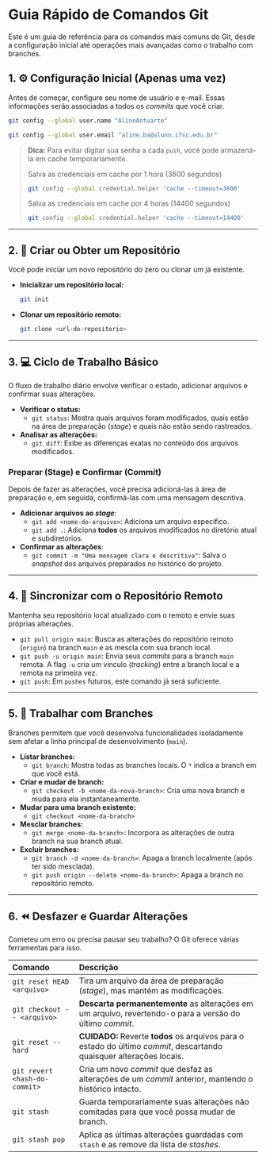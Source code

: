 # Guia Rápido de Comandos Git

Este é um guia de referência para os comandos mais comuns do Git, desde a configuração inicial até operações mais avançadas como o trabalho com branches.

## 1\. ⚙️ Configuração Inicial (Apenas uma vez)

Antes de começar, configure seu nome de usuário e e-mail. Essas informações serão associadas a todos os *commits* que você criar.

```bash
git config --global user.name "AlineAntuarte"
```

```bash
git config --global user.email "aline.ba@aluno.ifsc.edu.br"
```

> **Dica:** Para evitar digitar sua senha a cada `push`, você pode armazená-la em cache temporariamente.
>
> Salva as credenciais em cache por 1 hora (3600 segundos)
>
> ```bash
> git config --global credential.helper 'cache --timeout=3600'
> ```
>
> Salva as credenciais em cache por 4 horas (14400 segundos)
>
> ```bash
> git config --global credential.helper 'cache --timeout=14400'
> ```

-----

## 2\. 📂 Criar ou Obter um Repositório

Você pode iniciar um novo repositório do zero ou clonar um já existente.

* **Inicializar um repositório local:**

    ```bash
    git init
    ```

* **Clonar um repositório remoto:**

    ```bash
    git clone <url-do-repositorio>
    ```

-----

## 3\. 💻 Ciclo de Trabalho Básico

O fluxo de trabalho diário envolve verificar o estado, adicionar arquivos e confirmar suas alterações.

* **Verificar o status:**
  * `git status`: Mostra quais arquivos foram modificados, quais estão na área de preparação (*stage*) e quais não estão sendo rastreados.
* **Analisar as alterações:**
  * `git diff`: Exibe as diferenças exatas no conteúdo dos arquivos modificados.

### Preparar (Stage) e Confirmar (Commit)

Depois de fazer as alterações, você precisa adicioná-las à área de preparação e, em seguida, confirmá-las com uma mensagem descritiva.

* **Adicionar arquivos ao *stage***:
  * `git add <nome-do-arquivo>`: Adiciona um arquivo específico.
  * `git add .`: Adiciona **todos** os arquivos modificados no diretório atual e subdiretórios.
* **Confirmar as alterações**:
  * `git commit -m "Uma mensagem clara e descritiva"`: Salva o *snapshot* dos arquivos preparados no histórico do projeto.

-----

## 4\. 🔄 Sincronizar com o Repositório Remoto

Mantenha seu repositório local atualizado com o remoto e envie suas próprias alterações.

* `git pull origin main`: Busca as alterações do repositório remoto (`origin`) na branch `main` e as mescla com sua branch local.
* `git push -u origin main`: Envia seus *commits* para a branch `main` remota. A flag `-u` cria um vínculo (*tracking*) entre a branch local e a remota na primeira vez.
* `git push`: Em `pushes` futuros, este comando já será suficiente.

-----

## 5\. 🌿 Trabalhar com Branches

Branches permitem que você desenvolva funcionalidades isoladamente sem afetar a linha principal de desenvolvimento (`main`).

* **Listar branches:**
  * `git branch`: Mostra todas as branches locais. O `*` indica a branch em que você está.
* **Criar e mudar de branch:**
  * `git checkout -b <nome-da-nova-branch>`: Cria uma nova branch e muda para ela instantaneamente.
* **Mudar para uma branch existente:**
  * `git checkout <nome-da-branch>`
* **Mesclar branches:**
  * `git merge <nome-da-branch>`: Incorpora as alterações de outra branch na sua branch atual.
* **Excluir branches:**
  * `git branch -d <nome-da-branch>`: Apaga a branch localmente (após ter sido mesclada).
  * `git push origin --delete <nome-da-branch>`: Apaga a branch no repositório remoto.

-----

## 6\. ⏪ Desfazer e Guardar Alterações

Cometeu um erro ou precisa pausar seu trabalho? O Git oferece várias ferramentas para isso.

| Comando | Descrição |
| :--- | :--- |
| `git reset HEAD <arquivo>` | Tira um arquivo da área de preparação (*stage*), mas mantém as modificações. |
| `git checkout -- <arquivo>` | **Descarta permanentemente** as alterações em um arquivo, revertendo-o para a versão do último *commit*. |
| `git reset --hard` | **CUIDADO:** Reverte **todos** os arquivos para o estado do último *commit*, descartando quaisquer alterações locais. |
| `git revert <hash-do-commit>` | Cria um novo *commit* que desfaz as alterações de um *commit* anterior, mantendo o histórico intacto. |
| `git stash` | Guarda temporariamente suas alterações não comitadas para que você possa mudar de branch. |
| `git stash pop` | Aplica as últimas alterações guardadas com `stash` e as remove da lista de *stashes*. |
